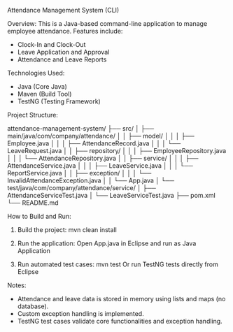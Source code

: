 Attendance Management System (CLI)

Overview:
This is a Java-based command-line application to manage employee attendance. 
Features include:
- Clock-In and Clock-Out
- Leave Application and Approval
- Attendance and Leave Reports

Technologies Used:
- Java (Core Java)
- Maven (Build Tool)
- TestNG (Testing Framework)

Project Structure:

attendance-management-system/
├── src/
│   ├── main/java/com/company/attendance/
│   │   ├── model/
│   │   │   ├── Employee.java
│   │   │   ├── AttendanceRecord.java
│   │   │   └── LeaveRequest.java
│   │   ├── repository/
│   │   │   ├── EmployeeRepository.java
│   │   │   └── AttendanceRepository.java
│   │   ├── service/
│   │   │   ├── AttendanceService.java
│   │   │   ├── LeaveService.java
│   │   │   └── ReportService.java
│   │   ├── exception/
│   │   │   └── InvalidAttendanceException.java
│   │   └── App.java
│   └── test/java/com/company/attendance/service/
│       ├── AttendanceServiceTest.java
│       └── LeaveServiceTest.java
├── pom.xml
└── README.md

How to Build and Run:

1. Build the project:
   mvn clean install

2. Run the application:
   Open App.java in Eclipse and run as Java Application

3. Run automated test cases:
   mvn test
   Or run TestNG tests directly from Eclipse

Notes:
- Attendance and leave data is stored in memory using lists and maps (no database).
- Custom exception handling is implemented.
- TestNG test cases validate core functionalities and exception handling.
